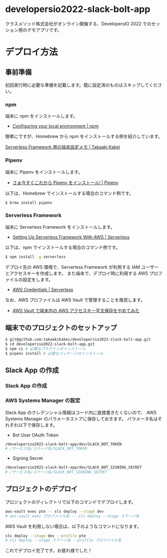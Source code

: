 # developersio2022-slack-bolt-app

クラスメソッド株式会社がオンライン開催する、DevelopersIO 2022 でのセッション用のデモアプリです。

# デプロイ方法

## 事前準備

初回実行時に必要な準備を記載します。既に設定済のものはスキップしてください。

### npm

端末に npm をインストールします。

- [Configuring your local environment | npm](https://docs.npmjs.com/getting-started/configuring-your-local-environment)

簡単にですが、Homebrew から npm をインストールする例を紹介しています。

[Serverless Framework 用の端末設定メモ | Takaaki Kakei](https://zenn.dev/t_kakei/scraps/8675d5b86ffc4f)

### Pipenv

端末に Pipenv をインストールします。

- [さぁ今すぐこれから Pipenv をインストール! | Pipenv](https://pipenv-ja.readthedocs.io/ja/translate-ja/#install-pipenv-today)

以下は、Homebrew でインストールする場合のコマンド例です。

```bash
$ brew install pipenv
```

### Serverless Framework

端末に Serverless Framework をインストールします。

- [Setting Up Serverless Framework With AWS | Serverless](https://www.serverless.com/framework/docs/getting-started)

以下は、npm でインストールする場合のコマンド例です。

```bash
$ npm install -g serverless
```

デプロイ先の AWS 環境で、Serverless Framework が利用する IAM ユーザーとアクセスキーを作成します。
また端末で、デプロイ時に利用する AWS プロファイルの設定をします。

- [AWS Credentials | Serverless](https://www.serverless.com/framework/docs/providers/aws/guide/credentials)

なお、AWS プロファイルは AWS Vault で管理することを推奨します。

- [AWS Vault で端末内の AWS アクセスキー平文保存をやめてみた](https://dev.classmethod.jp/articles/aws-vault/)

## 端末でのプロジェクトのセットアップ

```bash
$ git@github.com:takaakikakei/developersio2022-slack-bolt-app.git
$ cd developersio2022-slack-bolt-app.git
$ npm ci # 必要なプラグインのインストール
$ pipenv install # 必要なパッケージのインストール
```

## Slack App の作成

### Slack App の作成

### AWS Systems Manager の設定

Slack App のクレデンシャル情報はコード内に直接書きたくないので、
AWS Systems Manager のパラメータストアに保存しておきます。
パラメータ名はそれぞれ以下で保存します。

- Bot User OAuth Token

```bash
/developersio2022-slack-bolt-app/dev/SLACK_BOT_TOKEN
# /サービス名/ステージ名/SLACK_BOT_TOKEN
```

- Signing Secret

```bash
/developersio2022-slack-bolt-app/dev/SLACK_BOT_SIGNING_SECRET
# /サービス名/ステージ名/SLACK_BOT_SIGNING_SECRET
```

## プロジェクトのデプロイ

プロジェクトのディレクトリで以下のコマンドでデプロイします。

```bash
aws-vault exec pte -- sls deploy --stage dev
# aws-vault exec プロファイル名 -- sls deploy --stage ステージ名
```

AWS Vault を利用しない場合は、以下のようなコマンドになります。

```bash
sls deploy --stage dev --profile pte
# sls deploy --stage ステージ名 --profile プロファイル名
```

これでデプロイ完了です。お疲れ様でした！

